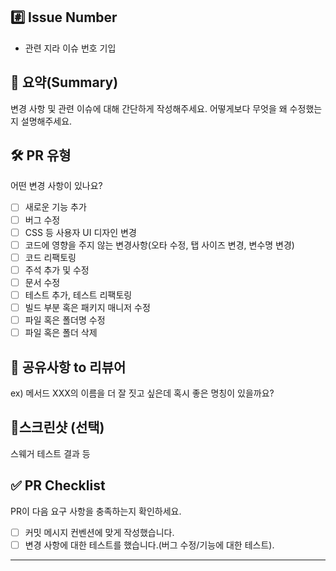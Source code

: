 ## #️⃣ Issue Number

- 관련 지라 이슈 번호 기입

## 📝 요약(Summary)

변경 사항 및 관련 이슈에 대해 간단하게 작성해주세요. 어떻게보다 무엇을 왜 수정했는지 설명해주세요.

## 🛠️ PR 유형

어떤 변경 사항이 있나요?

- [ ]  새로운 기능 추가
- [ ]  버그 수정
- [ ]  CSS 등 사용자 UI 디자인 변경
- [ ]  코드에 영향을 주지 않는 변경사항(오타 수정, 탭 사이즈 변경, 변수명 변경)
- [ ]  코드 리팩토링
- [ ]  주석 추가 및 수정
- [ ]  문서 수정
- [ ]  테스트 추가, 테스트 리팩토링
- [ ]  빌드 부분 혹은 패키지 매니저 수정
- [ ]  파일 혹은 폴더명 수정
- [ ]  파일 혹은 폴더 삭제

## 💬 공유사항 to 리뷰어

ex) 메서드 XXX의 이름을 더 잘 짓고 싶은데 혹시 좋은 명칭이 있을까요?

## 📸스크린샷 (선택)

스웨거 테스트 결과 등

## ✅ PR Checklist

PR이 다음 요구 사항을 충족하는지 확인하세요.

- [ ]  커밋 메시지 컨벤션에 맞게 작성했습니다.
- [ ]  변경 사항에 대한 테스트를 했습니다.(버그 수정/기능에 대한 테스트).

---